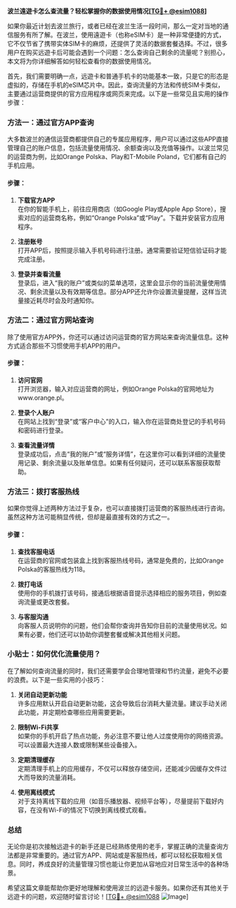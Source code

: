 **波兰遠遊卡怎么查流量？轻松掌握你的数据使用情况[[TG💪+ @esim1088](https://t.me/s/esim1088)]**

如果你最近计划去波兰旅行，或者已经在波兰生活一段时间，那么一定对当地的通信服务有所了解。在波兰，使用遠遊卡（也称eSIM卡）是一种非常便捷的方式，它不仅节省了携带实体SIM卡的麻烦，还提供了灵活的数据套餐选择。不过，很多用户在购买远遊卡后可能会遇到一个问题：怎么查询自己剩余的流量呢？别担心，本文将为你详细解答如何轻松查看你的数据使用情况。

首先，我们需要明确一点，远遊卡和普通手机卡的功能基本一致，只是它的形态是虚拟的，存储在手机的eSIM芯片中。因此，查询流量的方法和传统SIM卡类似，主要通过运营商提供的官方应用程序或网页来完成。以下是一些常见且实用的操作步骤：

### 方法一：通过官方APP查询

大多数波兰的通信运营商都提供自己的专属应用程序，用户可以通过这些APP直接管理自己的账户信息，包括流量使用情况、余额查询以及充值等操作。以波兰常见的运营商为例，比如Orange Polska、Play和T-Mobile Poland，它们都有自己的手机应用。

#### 步骤：
1. **下载官方APP**  
   在你的智能手机上，前往应用商店（如Google Play或Apple App Store），搜索对应的运营商名称，例如“Orange Polska”或“Play”。下载并安装官方应用程序。

2. **注册账号**  
   打开APP后，按照提示输入手机号码进行注册。通常需要验证短信验证码才能完成注册。

3. **登录并查看流量**  
   登录后，进入“我的账户”或类似的菜单选项，这里会显示你的当前流量使用情况、剩余流量以及有效期等信息。部分APP还允许你设置流量提醒，这样当流量接近耗尽时会及时通知你。

### 方法二：通过官方网站查询

除了使用官方APP外，你还可以通过访问运营商的官方网站来查询流量信息。这种方式适合那些不习惯使用手机APP的用户。

#### 步骤：
1. **访问官网**  
   打开浏览器，输入对应运营商的网址，例如Orange Polska的官网地址为www.orange.pl。

2. **登录个人账户**  
   在网站上找到“登录”或“客户中心”的入口，输入你在运营商处登记的手机号码和密码进行登录。

3. **查看流量详情**  
   登录成功后，点击“我的账户”或“服务详情”，在这里你可以看到详细的流量使用记录、剩余流量以及账单信息。如果有任何疑问，还可以联系客服获取帮助。

### 方法三：拨打客服热线

如果你觉得上述两种方法过于复杂，也可以直接拨打运营商的客服热线进行咨询。虽然这种方法可能稍显传统，但却是最直接有效的方式之一。

#### 步骤：
1. **查找客服电话**  
   在运营商的官网或包装盒上找到客服热线号码，通常是免费的，比如Orange Polska的客服热线为118。

2. **拨打电话**  
   使用你的手机拨打该号码，接通后根据语音提示选择相应的服务项目，例如查询流量或更改套餐。

3. **与客服沟通**  
   向客服人员说明你的问题，他们会帮你查询并告知你目前的流量使用状况。如果有必要，他们还可以协助你调整套餐或解决其他相关问题。

### 小贴士：如何优化流量使用？

在了解如何查询流量的同时，我们还需要学会合理地管理和节约流量，避免不必要的浪费。以下是一些实用的小技巧：

1. **关闭自动更新功能**  
   许多应用默认开启自动更新功能，这会导致后台消耗大量流量。建议手动关闭此功能，并定期检查哪些应用需要更新。

2. **限制Wi-Fi共享**  
   如果你的手机开启了热点功能，务必注意不要让他人过度使用你的网络资源。可以设置最大连接人数或限制某些设备接入。

3. **定期清理缓存**  
   定期清理手机上的应用缓存，不仅可以释放存储空间，还能减少因缓存文件过大而导致的流量消耗。

4. **使用离线模式**  
   对于支持离线下载的应用（如音乐播放器、视频平台等），尽量提前下载好内容，在没有Wi-Fi的情况下切换到离线模式观看。

### 总结

无论你是初次接触远遊卡的新手还是已经熟练使用的老手，掌握正确的流量查询方法都是非常重要的。通过官方APP、网站或是客服热线，都可以轻松获取相关信息。同时，养成良好的流量管理习惯也能让你更加从容地应对日常生活中的各种场景。

希望这篇文章能帮助你更好地理解和使用波兰的远遊卡服务。如果你还有其他关于远遊卡的问题，欢迎随时留言讨论！[[TG💪+ @esim1088](https://t.me/s/esim1088) ![Image](https://i.postimg.cc/4NQfJmqS/Snipaste-2025-05-13-00-14-12.png)]